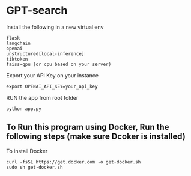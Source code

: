 # GPT-search

Install the following in a new virtual env

```
flask
langchain
openai
unstructured[local-inference]
tiktoken
faiss-gpu (or cpu based on your server)
```

Export your API Key on your instance
```
export OPENAI_API_KEY=your_api_key
```
RUN the app from root folder 
```
python app.py
```
## To Run this program using Docker, Run the following steps (make sure Dcoker is installed)

To install Docker
```
curl -fsSL https://get.docker.com -o get-docker.sh
sudo sh get-docker.sh
```
